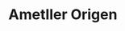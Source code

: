 ---
title: "Ametller Origen"
url: /barcelona/ametller-origen-rambla-del-poblenou/
shop: comodidad
---